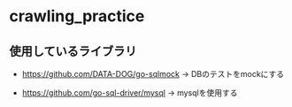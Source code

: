 # crawling_practice

## 使用しているライブラリ

- https://github.com/DATA-DOG/go-sqlmock
→ DBのテストをmockにする

- https://github.com/go-sql-driver/mysql
→ mysqlを使用する
